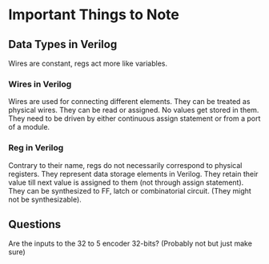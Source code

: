 # Important Things to Note

## Data Types in Verilog
Wires are constant, regs act more like variables.

### Wires in Verilog
Wires are used for connecting different elements. They can be treated as physical wires. 
They can be read or assigned. No values get stored in them. 
They need to be driven by either continuous assign statement or from a port of a module.

### Reg in Verilog
Contrary to their name, regs do not necessarily correspond to physical registers. 
They represent data storage elements in Verilog. 
They retain their value till next value is assigned to them (not through assign statement). 
They can be synthesized to FF, latch or combinatorial circuit. (They might not be synthesizable).

## Questions
Are the inputs to the 32 to 5 encoder 32-bits? (Probably not but just make sure)